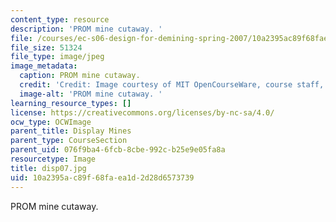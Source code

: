 ```yaml
---
content_type: resource
description: 'PROM mine cutaway. '
file: /courses/ec-s06-design-for-demining-spring-2007/10a2395ac89f68faea1d2d28d6573739_disp07.jpg
file_size: 51324
file_type: image/jpeg
image_metadata:
  caption: PROM mine cutaway.
  credit: 'Credit: Image courtesy of MIT OpenCourseWare, course staff, and students.'
  image-alt: 'PROM mine cutaway. '
learning_resource_types: []
license: https://creativecommons.org/licenses/by-nc-sa/4.0/
ocw_type: OCWImage
parent_title: Display Mines
parent_type: CourseSection
parent_uid: 076f9ba4-6fcb-8cbe-992c-b25e9e05fa8a
resourcetype: Image
title: disp07.jpg
uid: 10a2395a-c89f-68fa-ea1d-2d28d6573739
---
```

PROM mine cutaway. 